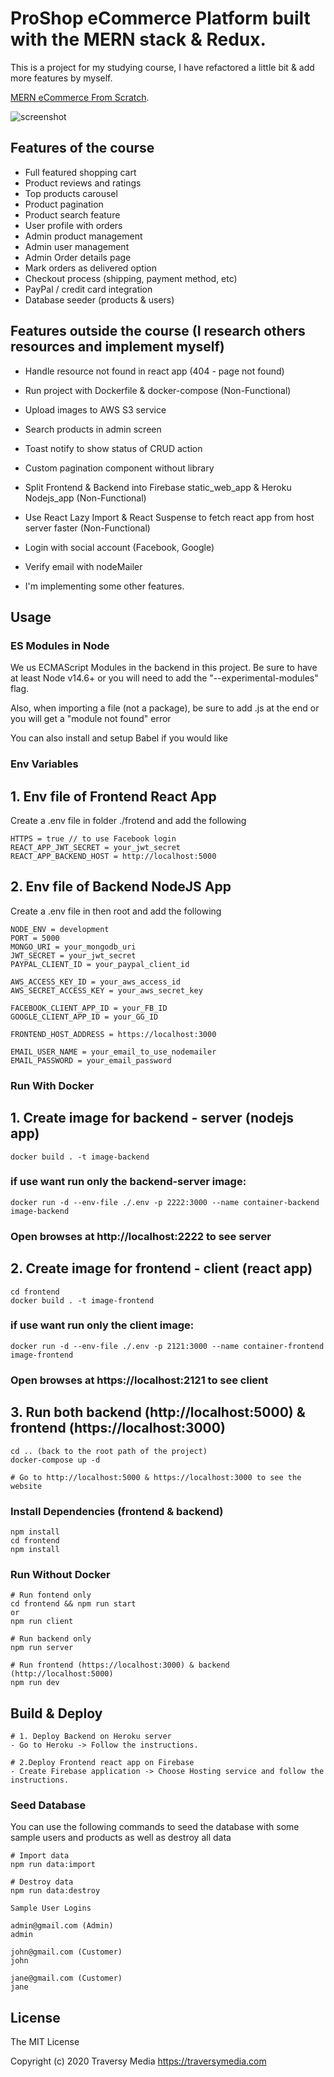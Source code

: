 # ProShop eCommerce Platform built with the MERN stack & Redux.

This is a project for my studying course, I have refactored a little bit & add more features by myself.

[MERN eCommerce From Scratch](https://www.udemy.com/course/mern-ecommerce).

![screenshot](https://github.com/bradtraversy/proshop_mern/blob/master/uploads/Screen%20Shot%202020-09-29%20at%205.50.52%20PM.png)

## Features of the course

- Full featured shopping cart
- Product reviews and ratings
- Top products carousel
- Product pagination
- Product search feature
- User profile with orders
- Admin product management
- Admin user management
- Admin Order details page
- Mark orders as delivered option
- Checkout process (shipping, payment method, etc)
- PayPal / credit card integration
- Database seeder (products & users)

## Features outside the course (I research others resources and implement myself)

- Handle resource not found in react app (404 - page not found)
- Run project with Dockerfile & docker-compose (Non-Functional)
- Upload images to AWS S3 service
- Search products in admin screen
- Toast notify to show status of CRUD action
- Custom pagination component without library
- Split Frontend & Backend into Firebase static_web_app & Heroku Nodejs_app (Non-Functional)
- Use React Lazy Import & React Suspense to fetch react app from host server faster (Non-Functional)
- Login with social account (Facebook, Google)
- Verify email with nodeMailer

- I'm implementing some other features.

## Usage

### ES Modules in Node

We us ECMAScript Modules in the backend in this project. Be sure to have at least Node v14.6+ or you will need to add the "--experimental-modules" flag.

Also, when importing a file (not a package), be sure to add .js at the end or you will get a "module not found" error

You can also install and setup Babel if you would like

### Env Variables

## 1. Env file of Frontend React App

Create a .env file in folder ./frotend and add the following

```
HTTPS = true // to use Facebook login
REACT_APP_JWT_SECRET = your_jwt_secret
REACT_APP_BACKEND_HOST = http://localhost:5000
```

## 2. Env file of Backend NodeJS App

Create a .env file in then root and add the following

```
NODE_ENV = development
PORT = 5000
MONGO_URI = your_mongodb_uri
JWT_SECRET = your_jwt_secret
PAYPAL_CLIENT_ID = your_paypal_client_id

AWS_ACCESS_KEY_ID = your_aws_access_id
AWS_SECRET_ACCESS_KEY = your_aws_secret_key

FACEBOOK_CLIENT_APP_ID = your_FB_ID
GOOGLE_CLIENT_APP_ID = your_GG_ID

FRONTEND_HOST_ADDRESS = https://localhost:3000

EMAIL_USER_NAME = your_email_to_use_nodemailer
EMAIL_PASSWORD = your_email_password
```

### Run With Docker

## 1. Create image for backend - server (nodejs app)
```
docker build . -t image-backend
```
### if use want run only the backend-server image:
```
docker run -d --env-file ./.env -p 2222:3000 --name container-backend image-backend  
```
### Open browses at http://localhost:2222 to see server

## 2. Create image for frontend - client (react app)
```
cd frontend
docker build . -t image-frontend
````
### if use want run only the client image:
```
docker run -d --env-file ./.env -p 2121:3000 --name container-frontend image-frontend 
```
### Open browses at https://localhost:2121 to see client


## 3. Run both backend (http://localhost:5000) & frontend (https://localhost:3000)

```
cd .. (back to the root path of the project)
docker-compose up -d

# Go to http://localhost:5000 & https://localhost:3000 to see the website
```

### Install Dependencies (frontend & backend)

```
npm install
cd frontend
npm install
```

### Run Without Docker

```
# Run fontend only
cd frontend && npm run start
or
npm run client

# Run backend only
npm run server

# Run frontend (https://localhost:3000) & backend (http://localhost:5000)
npm run dev

```

## Build & Deploy

```
# 1. Deploy Backend on Heroku server
- Go to Heroku -> Follow the instructions.

# 2.Deploy Frontend react app on Firebase
- Create Firebase application -> Choose Hosting service and follow the instructions.
```

### Seed Database

You can use the following commands to seed the database with some sample users and products as well as destroy all data

```
# Import data
npm run data:import

# Destroy data
npm run data:destroy
```

```
Sample User Logins

admin@gmail.com (Admin)
admin

john@gmail.com (Customer)
john

jane@gmail.com (Customer)
jane
```

## License

The MIT License

Copyright (c) 2020 Traversy Media https://traversymedia.com
